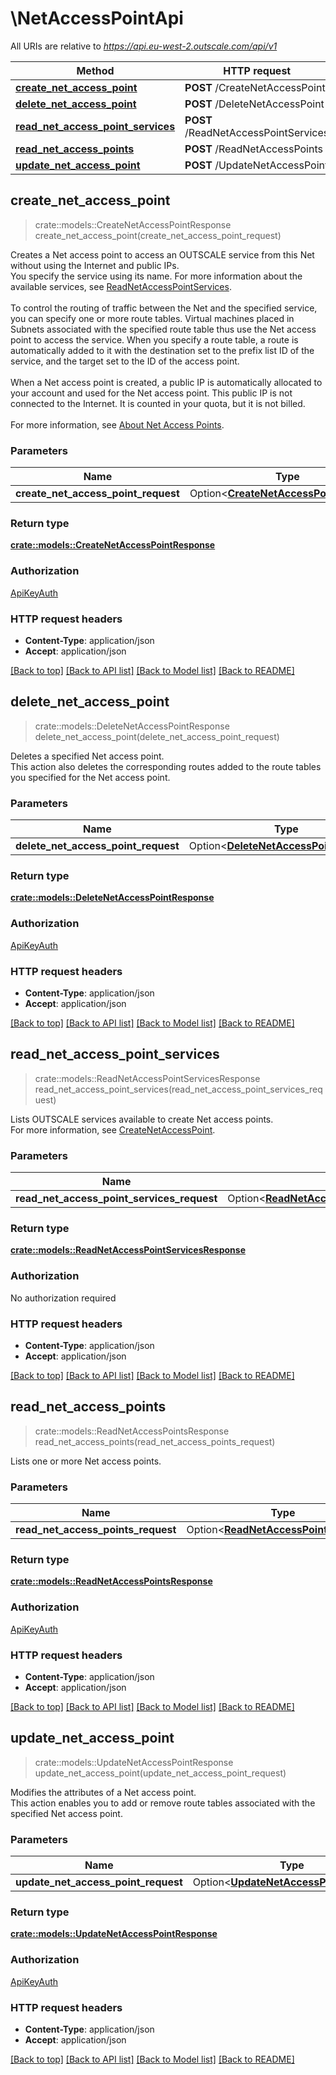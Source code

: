 # \NetAccessPointApi

All URIs are relative to *https://api.eu-west-2.outscale.com/api/v1*

Method | HTTP request | Description
------------- | ------------- | -------------
[**create_net_access_point**](NetAccessPointApi.md#create_net_access_point) | **POST** /CreateNetAccessPoint | 
[**delete_net_access_point**](NetAccessPointApi.md#delete_net_access_point) | **POST** /DeleteNetAccessPoint | 
[**read_net_access_point_services**](NetAccessPointApi.md#read_net_access_point_services) | **POST** /ReadNetAccessPointServices | 
[**read_net_access_points**](NetAccessPointApi.md#read_net_access_points) | **POST** /ReadNetAccessPoints | 
[**update_net_access_point**](NetAccessPointApi.md#update_net_access_point) | **POST** /UpdateNetAccessPoint | 



## create_net_access_point

> crate::models::CreateNetAccessPointResponse create_net_access_point(create_net_access_point_request)


Creates a Net access point to access an OUTSCALE service from this Net without using the Internet and public IPs.<br /> You specify the service using its name. For more information about the available services, see [ReadNetAccessPointServices](#readnetaccesspointservices).<br /> <br /> To control the routing of traffic between the Net and the specified service, you can specify one or more route tables. Virtual machines placed in Subnets associated with the specified route table thus use the Net access point to access the service. When you specify a route table, a route is automatically added to it with the destination set to the prefix list ID of the service, and the target set to the ID of the access point.<br /><br /> When a Net access point is created, a public IP is automatically allocated to your account and used for the Net access point. This public IP is not connected to the Internet. It is counted in your quota, but it is not billed.<br /> <br /> For more information, see [About Net Access Points](https://docs.outscale.com/en/userguide/About-Net-Access-Points.html).

### Parameters


Name | Type | Description  | Required | Notes
------------- | ------------- | ------------- | ------------- | -------------
**create_net_access_point_request** | Option<[**CreateNetAccessPointRequest**](CreateNetAccessPointRequest.md)> |  |  |

### Return type

[**crate::models::CreateNetAccessPointResponse**](CreateNetAccessPointResponse.md)

### Authorization

[ApiKeyAuth](../README.md#ApiKeyAuth)

### HTTP request headers

- **Content-Type**: application/json
- **Accept**: application/json

[[Back to top]](#) [[Back to API list]](../README.md#documentation-for-api-endpoints) [[Back to Model list]](../README.md#documentation-for-models) [[Back to README]](../README.md)


## delete_net_access_point

> crate::models::DeleteNetAccessPointResponse delete_net_access_point(delete_net_access_point_request)


Deletes a specified Net access point.<br /> This action also deletes the corresponding routes added to the route tables you specified for the Net access point.

### Parameters


Name | Type | Description  | Required | Notes
------------- | ------------- | ------------- | ------------- | -------------
**delete_net_access_point_request** | Option<[**DeleteNetAccessPointRequest**](DeleteNetAccessPointRequest.md)> |  |  |

### Return type

[**crate::models::DeleteNetAccessPointResponse**](DeleteNetAccessPointResponse.md)

### Authorization

[ApiKeyAuth](../README.md#ApiKeyAuth)

### HTTP request headers

- **Content-Type**: application/json
- **Accept**: application/json

[[Back to top]](#) [[Back to API list]](../README.md#documentation-for-api-endpoints) [[Back to Model list]](../README.md#documentation-for-models) [[Back to README]](../README.md)


## read_net_access_point_services

> crate::models::ReadNetAccessPointServicesResponse read_net_access_point_services(read_net_access_point_services_request)


Lists OUTSCALE services available to create Net access points.<br /> For more information, see [CreateNetAccessPoint](#createnetaccesspoint).

### Parameters


Name | Type | Description  | Required | Notes
------------- | ------------- | ------------- | ------------- | -------------
**read_net_access_point_services_request** | Option<[**ReadNetAccessPointServicesRequest**](ReadNetAccessPointServicesRequest.md)> |  |  |

### Return type

[**crate::models::ReadNetAccessPointServicesResponse**](ReadNetAccessPointServicesResponse.md)

### Authorization

No authorization required

### HTTP request headers

- **Content-Type**: application/json
- **Accept**: application/json

[[Back to top]](#) [[Back to API list]](../README.md#documentation-for-api-endpoints) [[Back to Model list]](../README.md#documentation-for-models) [[Back to README]](../README.md)


## read_net_access_points

> crate::models::ReadNetAccessPointsResponse read_net_access_points(read_net_access_points_request)


Lists one or more Net access points.

### Parameters


Name | Type | Description  | Required | Notes
------------- | ------------- | ------------- | ------------- | -------------
**read_net_access_points_request** | Option<[**ReadNetAccessPointsRequest**](ReadNetAccessPointsRequest.md)> |  |  |

### Return type

[**crate::models::ReadNetAccessPointsResponse**](ReadNetAccessPointsResponse.md)

### Authorization

[ApiKeyAuth](../README.md#ApiKeyAuth)

### HTTP request headers

- **Content-Type**: application/json
- **Accept**: application/json

[[Back to top]](#) [[Back to API list]](../README.md#documentation-for-api-endpoints) [[Back to Model list]](../README.md#documentation-for-models) [[Back to README]](../README.md)


## update_net_access_point

> crate::models::UpdateNetAccessPointResponse update_net_access_point(update_net_access_point_request)


Modifies the attributes of a Net access point.<br /> This action enables you to add or remove route tables associated with the specified Net access point.

### Parameters


Name | Type | Description  | Required | Notes
------------- | ------------- | ------------- | ------------- | -------------
**update_net_access_point_request** | Option<[**UpdateNetAccessPointRequest**](UpdateNetAccessPointRequest.md)> |  |  |

### Return type

[**crate::models::UpdateNetAccessPointResponse**](UpdateNetAccessPointResponse.md)

### Authorization

[ApiKeyAuth](../README.md#ApiKeyAuth)

### HTTP request headers

- **Content-Type**: application/json
- **Accept**: application/json

[[Back to top]](#) [[Back to API list]](../README.md#documentation-for-api-endpoints) [[Back to Model list]](../README.md#documentation-for-models) [[Back to README]](../README.md)

